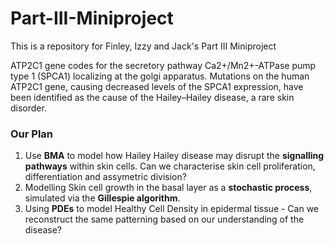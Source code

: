 # Part-III-Miniproject
This is a repository for Finley, Izzy and Jack's Part III Miniproject

ATP2C1 gene codes for the secretory pathway Ca2+/Mn2+-ATPase pump type 1 (SPCA1) localizing at the golgi apparatus. Mutations on the human ATP2C1 gene, causing decreased levels of the SPCA1 expression, have been identified as the cause of the Hailey–Hailey disease, a rare skin disorder.

### Our Plan 

1. Use **BMA** to model how Hailey Hailey disease may disrupt the **signalling pathways** within skin cells. Can we characterise skin cell proliferation, differentiation and assymetric division?
2. Modelling Skin cell growth in the basal layer as a **stochastic process**, simulated via the **Gillespie algorithm**.
3. Using **PDEs** to model Healthy Cell Density in epidermal tissue - Can we reconstruct the same patterning based on our understanding of the disease?
